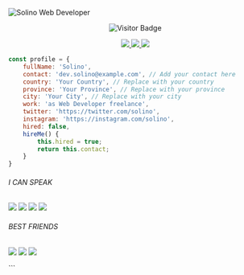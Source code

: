 ![Solino Web Developer](https://your-image-link.png)  
<p align="center">
  <img src="https://visitor-badge.glitch.me/badge?page_id=solino.solino" alt="Visitor Badge">
</p>
<p align="center">
  <a href="https://instagram.com/solino" title="Instagram">
    <img src="https://img.shields.io/badge/@solino%20-%23E4405F.svg?&style=for-the-badge&logo=Instagram&logoColor=white"/>
  </a>
  <a href="https://twitter.com/solino" title="Twitter">
    <img src="https://img.shields.io/badge/@solino%20-%231DA1F2.svg?&style=for-the-badge&logo=Twitter&logoColor=white"/>
  </a>
  <a href="https://www.linkedin.com/in/solino/" title="Linkedin">
    <img src="https://img.shields.io/badge/Solino%20-%230077B5.svg?&style=for-the-badge&logo=linkedin&logoColor=white"/>
  </a>
</p>

```js
const profile = {
    fullName: 'Solino',
    contact: 'dev.solino@example.com', // Add your contact here
    country: 'Your Country', // Replace with your country
    province: 'Your Province', // Replace with your province
    city: 'Your City', // Replace with your city
    work: 'as Web Developer freelance',
    twitter: 'https://twitter.com/solino',
    instagram: 'https://instagram.com/solino',
    hired: false,
    hireMe() {
        this.hired = true;
        return this.contact;
    }
}
```
<p align="center" style="text-align: center; width:100%;"> <h6>I CAN SPEAK</h6> <span><img src="https://img.shields.io/badge/javascript%20-%23323330.svg?&style=for-the-badge&logo=javascript&logoColor=%23F7DF1E"/></span> <span><img src="https://img.shields.io/badge/python%20-%233776AB.svg?&style=for-the-badge&logo=python&logoColor=white"/></span> <span><img src="https://img.shields.io/badge/html5%20-%23E34F26.svg?&style=for-the-badge&logo=html5&logoColor=white"/></span> <span><img src="https://img.shields.io/badge/css3%20-%231572B6.svg?&style=for-the-badge&logo=css3&logoColor=white"/></span> </p> <p align="center"> <h6>BEST FRIENDS</h6> <span><img src="https://img.shields.io/badge/flask%20-%23000.svg?&style=for-the-badge&logo=flask&logoColor=white"/></span> <span><img src="https://img.shields.io/badge/bootstrap%20-%23563D7C.svg?&style=for-the-badge&logo=bootstrap&logoColor=white"/></span> <span><img src="https://img.shields.io/badge/vercel%20-%23000000.svg?&style=for-the-badge&logo=vercel&logoColor=white"/></span> </p> ```
